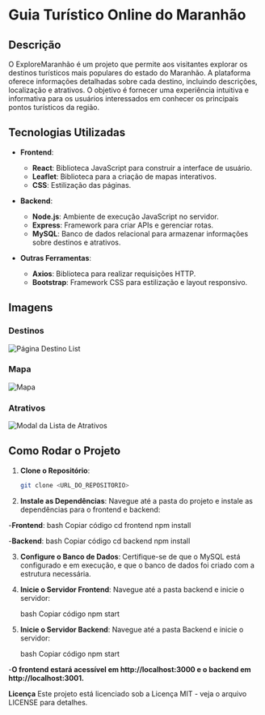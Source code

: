 # Guia Turístico Online do Maranhão

## Descrição

O ExploreMaranhão é um projeto que permite aos visitantes explorar os destinos turísticos mais populares do estado do Maranhão. A plataforma oferece informações detalhadas sobre cada destino, incluindo descrições, localização e atrativos. O objetivo é fornecer uma experiência intuitiva e informativa para os usuários interessados em conhecer os principais pontos turísticos da região.

## Tecnologias Utilizadas

- **Frontend**:
  - **React**: Biblioteca JavaScript para construir a interface de usuário.
  - **Leaflet**: Biblioteca para a criação de mapas interativos.
  - **CSS**: Estilização das páginas.

- **Backend**:
  - **Node.js**: Ambiente de execução JavaScript no servidor.
  - **Express**: Framework para criar APIs e gerenciar rotas.
  - **MySQL**: Banco de dados relacional para armazenar informações sobre destinos e atrativos.

- **Outras Ferramentas**:
  - **Axios**: Biblioteca para realizar requisições HTTP.
  - **Bootstrap**: Framework CSS para estilização e layout responsivo.

## Imagens

### Destinos

![Página Destino List](../5%20challenge/ExploreMaranhão/frontend/src/imagens/destino-list.png)

### Mapa

![Mapa](../5%20challenge/ExploreMaranhão/frontend/src/imagens/mapa.png)

### Atrativos

![Modal da Lista de Atrativos](../5%20challenge/ExploreMaranhão/frontend/src/imagens/modal-atrativos.png)

## Como Rodar o Projeto

1. **Clone o Repositório**:
   ```bash
   git clone <URL_DO_REPOSITORIO>

2. **Instale as Dependências**:
Navegue até a pasta do projeto e instale as dependências para o frontend e backend:

-**Frontend**:
    bash
    Copiar código
    cd frontend
    npm install
    
-**Backend**:
    bash
    Copiar código
    cd backend
    npm install

3. **Configure o Banco de Dados**:
Certifique-se de que o MySQL está configurado e em execução, e que o banco de dados foi criado com a estrutura necessária.

4. **Inicie o Servidor Frontend**:
Navegue até a pasta backend e inicie o servidor:

    bash
    Copiar código
    npm start
    
5. **Inicie o Servidor Backend**:
Navegue até a pasta Backend e inicie o servidor:

    bash
    Copiar código
    npm start

-**O frontend estará acessível em http://localhost:3000 e o backend em http://localhost:3001.**

**Licença**
Este projeto está licenciado sob a Licença MIT - veja o arquivo LICENSE para detalhes.
